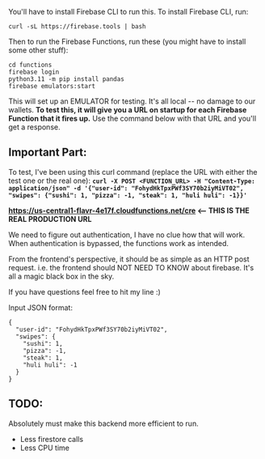 
You'll have to install Firebase CLI to run this. To install Firebase CLI, run:

`curl -sL https://firebase.tools | bash`

Then to run the Firebase Functions, run these (you might have to install some other stuff):
```
cd functions
firebase login
python3.11 -m pip install pandas
firebase emulators:start
```

This will set up an EMULATOR for testing. It's all local -- no damage to our wallets.
**To test this, it will give you a URL on startup for each Firebase Function that it fires up.**
Use the command below with that URL and you'll get a response.


## Important Part:

To test, I've been using this curl command (replace the URL with either the test one or the real one):
**`curl -X POST <FUNCTION_URL> -H "Content-Type: application/json" -d '{"user-id": "FohydHkTpxPWf3SY70b2iyMiVT02", "swipes": {"sushi": 1, "pizza": -1, "steak": 1, "huli huli": -1}}'`**

**https://us-central1-flavr-4e17f.cloudfunctions.net/cre <-- THIS IS THE REAL PRODUCTION URL**

We need to figure out authentication, I have no clue how that will work. When authentication is bypassed, the functions work as intended.

From the frontend's perspective, it should be as simple as an HTTP post request. i.e. the frontend should NOT NEED TO KNOW about firebase. It's all a magic black box in the sky.

If you have questions feel free to hit my line :)


Input JSON format:
```
{
  "user-id": "FohydHkTpxPWf3SY70b2iyMiVT02", 
  "swipes": {
    "sushi": 1, 
    "pizza": -1, 
    "steak": 1, 
    "huli huli": -1
  }
}
```

## TODO:
Absolutely must make this backend more efficient to run.
  - Less firestore calls
  - Less CPU time
